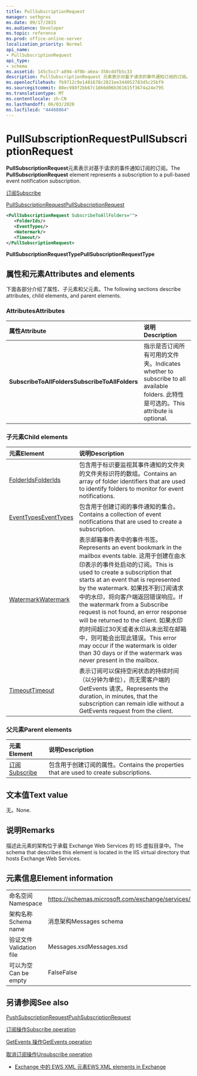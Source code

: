 ```yaml
---
title: PullSubscriptionRequest
manager: sethgros
ms.date: 09/17/2015
ms.audience: Developer
ms.topic: reference
ms.prod: office-online-server
localization_priority: Normal
api_name:
- PullSubscriptionRequest
api_type:
- schema
ms.assetid: 145c5cc7-a894-4f0b-a6ea-358cddfb5c33
description: PullSubscriptionRequest 元素表示对基于请求的事件通知订阅的订阅。
ms.openlocfilehash: fb9712c9e1481678c2821ee344052783d5c25bf9
ms.sourcegitcommit: 88ec988f2bb67c1866d06b361615f3674a24e795
ms.translationtype: MT
ms.contentlocale: zh-CN
ms.lasthandoff: 06/03/2020
ms.locfileid: "44468864"
---
```

# <a name="pullsubscriptionrequest"></a><span data-ttu-id="28a1e-103">PullSubscriptionRequest</span><span class="sxs-lookup"><span data-stu-id="28a1e-103">PullSubscriptionRequest</span></span>

<span data-ttu-id="28a1e-104">**PullSubscriptionRequest**元素表示对基于请求的事件通知订阅的订阅。</span><span class="sxs-lookup"><span data-stu-id="28a1e-104">The **PullSubscriptionRequest** element represents a subscription to a pull-based event notification subscription.</span></span> 
  
[<span data-ttu-id="28a1e-105">订阅</span><span class="sxs-lookup"><span data-stu-id="28a1e-105">Subscribe</span></span>](subscribe.md)
  
[<span data-ttu-id="28a1e-106">PullSubscriptionRequest</span><span class="sxs-lookup"><span data-stu-id="28a1e-106">PullSubscriptionRequest</span></span>](pullsubscriptionrequest.md)
  
```XML
<PullSubscriptionRequest SubscribeToAllFolders="">
   <FolderIds/>
   <EventTypes/>
   <Watermark/>
   <Timeout/>
</PullSubscriptionRequest>
```

 <span data-ttu-id="28a1e-107">**PullSubscriptionRequestType**</span><span class="sxs-lookup"><span data-stu-id="28a1e-107">**PullSubscriptionRequestType**</span></span>
## <a name="attributes-and-elements"></a><span data-ttu-id="28a1e-108">属性和元素</span><span class="sxs-lookup"><span data-stu-id="28a1e-108">Attributes and elements</span></span>

<span data-ttu-id="28a1e-109">下面各部分介绍了属性、子元素和父元素。</span><span class="sxs-lookup"><span data-stu-id="28a1e-109">The following sections describe attributes, child elements, and parent elements.</span></span>
  
### <a name="attributes"></a><span data-ttu-id="28a1e-110">Attributes</span><span class="sxs-lookup"><span data-stu-id="28a1e-110">Attributes</span></span>

|<span data-ttu-id="28a1e-111">**属性**</span><span class="sxs-lookup"><span data-stu-id="28a1e-111">**Attribute**</span></span>|<span data-ttu-id="28a1e-112">**说明**</span><span class="sxs-lookup"><span data-stu-id="28a1e-112">**Description**</span></span>|
|:-----|:-----|
|<span data-ttu-id="28a1e-113">**SubscribeToAllFolders**</span><span class="sxs-lookup"><span data-stu-id="28a1e-113">**SubscribeToAllFolders**</span></span> <br/> |<span data-ttu-id="28a1e-114">指示是否订阅所有可用的文件夹。</span><span class="sxs-lookup"><span data-stu-id="28a1e-114">Indicates whether to subscribe to all available folders.</span></span> <span data-ttu-id="28a1e-115">此特性是可选的。</span><span class="sxs-lookup"><span data-stu-id="28a1e-115">This attribute is optional.</span></span>  <br/> |
   
### <a name="child-elements"></a><span data-ttu-id="28a1e-116">子元素</span><span class="sxs-lookup"><span data-stu-id="28a1e-116">Child elements</span></span>

|<span data-ttu-id="28a1e-117">**元素**</span><span class="sxs-lookup"><span data-stu-id="28a1e-117">**Element**</span></span>|<span data-ttu-id="28a1e-118">**说明**</span><span class="sxs-lookup"><span data-stu-id="28a1e-118">**Description**</span></span>|
|:-----|:-----|
|[<span data-ttu-id="28a1e-119">FolderIds</span><span class="sxs-lookup"><span data-stu-id="28a1e-119">FolderIds</span></span>](folderids.md) <br/> |<span data-ttu-id="28a1e-120">包含用于标识要监视其事件通知的文件夹的文件夹标识符的数组。</span><span class="sxs-lookup"><span data-stu-id="28a1e-120">Contains an array of folder identifiers that are used to identify folders to monitor for event notifications.</span></span>  <br/> |
|[<span data-ttu-id="28a1e-121">EventTypes</span><span class="sxs-lookup"><span data-stu-id="28a1e-121">EventTypes</span></span>](eventtypes.md) <br/> |<span data-ttu-id="28a1e-122">包含用于创建订阅的事件通知的集合。</span><span class="sxs-lookup"><span data-stu-id="28a1e-122">Contains a collection of event notifications that are used to create a subscription.</span></span>  <br/> |
|[<span data-ttu-id="28a1e-123">Watermark</span><span class="sxs-lookup"><span data-stu-id="28a1e-123">Watermark</span></span>](watermark.md) <br/> |<span data-ttu-id="28a1e-124">表示邮箱事件表中的事件书签。</span><span class="sxs-lookup"><span data-stu-id="28a1e-124">Represents an event bookmark in the mailbox events table.</span></span> <span data-ttu-id="28a1e-125">这用于创建在由水印表示的事件处启动的订阅。</span><span class="sxs-lookup"><span data-stu-id="28a1e-125">This is used to create a subscription that starts at an event that is represented by the watermark.</span></span> <span data-ttu-id="28a1e-126">如果找不到订阅请求中的水印，将向客户端返回错误响应。</span><span class="sxs-lookup"><span data-stu-id="28a1e-126">If the watermark from a Subscribe request is not found, an error response will be returned to the client.</span></span> <span data-ttu-id="28a1e-127">如果水印的时间超过30天或者水印从未出现在邮箱中，则可能会出现此错误。</span><span class="sxs-lookup"><span data-stu-id="28a1e-127">This error may occur if the watermark is older than 30 days or if the watermark was never present in the mailbox.</span></span>  <br/> |
|[<span data-ttu-id="28a1e-128">Timeout</span><span class="sxs-lookup"><span data-stu-id="28a1e-128">Timeout</span></span>](timeout.md) <br/> |<span data-ttu-id="28a1e-129">表示订阅可以保持空闲状态的持续时间（以分钟为单位），而无需客户端的 GetEvents 请求。</span><span class="sxs-lookup"><span data-stu-id="28a1e-129">Represents the duration, in minutes, that the subscription can remain idle without a GetEvents request from the client.</span></span>  <br/> |
   
### <a name="parent-elements"></a><span data-ttu-id="28a1e-130">父元素</span><span class="sxs-lookup"><span data-stu-id="28a1e-130">Parent elements</span></span>

|<span data-ttu-id="28a1e-131">**元素**</span><span class="sxs-lookup"><span data-stu-id="28a1e-131">**Element**</span></span>|<span data-ttu-id="28a1e-132">**说明**</span><span class="sxs-lookup"><span data-stu-id="28a1e-132">**Description**</span></span>|
|:-----|:-----|
|[<span data-ttu-id="28a1e-133">订阅</span><span class="sxs-lookup"><span data-stu-id="28a1e-133">Subscribe</span></span>](subscribe.md) <br/> |<span data-ttu-id="28a1e-134">包含用于创建订阅的属性。</span><span class="sxs-lookup"><span data-stu-id="28a1e-134">Contains the properties that are used to create subscriptions.</span></span>  <br/> |
   
## <a name="text-value"></a><span data-ttu-id="28a1e-135">文本值</span><span class="sxs-lookup"><span data-stu-id="28a1e-135">Text value</span></span>

<span data-ttu-id="28a1e-136">无。</span><span class="sxs-lookup"><span data-stu-id="28a1e-136">None.</span></span>
  
## <a name="remarks"></a><span data-ttu-id="28a1e-137">说明</span><span class="sxs-lookup"><span data-stu-id="28a1e-137">Remarks</span></span>

<span data-ttu-id="28a1e-138">描述此元素的架构位于承载 Exchange Web Services 的 IIS 虚拟目录中。</span><span class="sxs-lookup"><span data-stu-id="28a1e-138">The schema that describes this element is located in the IIS virtual directory that hosts Exchange Web Services.</span></span>
  
## <a name="element-information"></a><span data-ttu-id="28a1e-139">元素信息</span><span class="sxs-lookup"><span data-stu-id="28a1e-139">Element information</span></span>

|||
|:-----|:-----|
|<span data-ttu-id="28a1e-140">命名空间</span><span class="sxs-lookup"><span data-stu-id="28a1e-140">Namespace</span></span>  <br/> |https://schemas.microsoft.com/exchange/services/2006/messages  <br/> |
|<span data-ttu-id="28a1e-141">架构名称</span><span class="sxs-lookup"><span data-stu-id="28a1e-141">Schema name</span></span>  <br/> |<span data-ttu-id="28a1e-142">消息架构</span><span class="sxs-lookup"><span data-stu-id="28a1e-142">Messages schema</span></span>  <br/> |
|<span data-ttu-id="28a1e-143">验证文件</span><span class="sxs-lookup"><span data-stu-id="28a1e-143">Validation file</span></span>  <br/> |<span data-ttu-id="28a1e-144">Messages.xsd</span><span class="sxs-lookup"><span data-stu-id="28a1e-144">Messages.xsd</span></span>  <br/> |
|<span data-ttu-id="28a1e-145">可以为空</span><span class="sxs-lookup"><span data-stu-id="28a1e-145">Can be empty</span></span>  <br/> |<span data-ttu-id="28a1e-146">False</span><span class="sxs-lookup"><span data-stu-id="28a1e-146">False</span></span>  <br/> |
   
## <a name="see-also"></a><span data-ttu-id="28a1e-147">另请参阅</span><span class="sxs-lookup"><span data-stu-id="28a1e-147">See also</span></span>



[<span data-ttu-id="28a1e-148">PushSubscriptionRequest</span><span class="sxs-lookup"><span data-stu-id="28a1e-148">PushSubscriptionRequest</span></span>](pushsubscriptionrequest.md)
  
[<span data-ttu-id="28a1e-149">订阅操作</span><span class="sxs-lookup"><span data-stu-id="28a1e-149">Subscribe operation</span></span>](subscribe-operation.md)
  
[<span data-ttu-id="28a1e-150">GetEvents 操作</span><span class="sxs-lookup"><span data-stu-id="28a1e-150">GetEvents operation</span></span>](getevents-operation.md)
  
[<span data-ttu-id="28a1e-151">取消订阅操作</span><span class="sxs-lookup"><span data-stu-id="28a1e-151">Unsubscribe operation</span></span>](unsubscribe-operation.md)


- [<span data-ttu-id="28a1e-152">Exchange 中的 EWS XML 元素</span><span class="sxs-lookup"><span data-stu-id="28a1e-152">EWS XML elements in Exchange</span></span>](ews-xml-elements-in-exchange.md)

